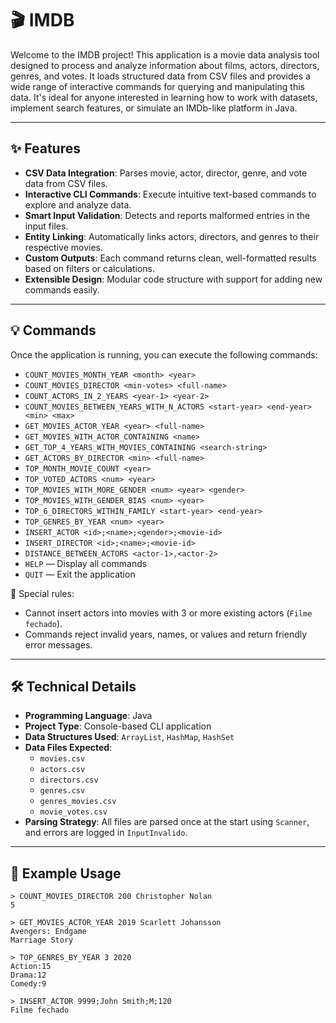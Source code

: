 # 🎬 IMDB

Welcome to the IMDB project! This application is a movie data analysis tool designed to process and analyze information about films, actors, directors, genres, and votes. It loads structured data from CSV files and provides a wide range of interactive commands for querying and manipulating this data. It's ideal for anyone interested in learning how to work with datasets, implement search features, or simulate an IMDb-like platform in Java.

---

## ✨ Features

- **CSV Data Integration**: Parses movie, actor, director, genre, and vote data from CSV files.
- **Interactive CLI Commands**: Execute intuitive text-based commands to explore and analyze data.
- **Smart Input Validation**: Detects and reports malformed entries in the input files.
- **Entity Linking**: Automatically links actors, directors, and genres to their respective movies.
- **Custom Outputs**: Each command returns clean, well-formatted results based on filters or calculations.
- **Extensible Design**: Modular code structure with support for adding new commands easily.

---

## 💡 Commands

Once the application is running, you can execute the following commands:

- `COUNT_MOVIES_MONTH_YEAR <month> <year>`  
- `COUNT_MOVIES_DIRECTOR <min-votes> <full-name>`  
- `COUNT_ACTORS_IN_2_YEARS <year-1> <year-2>`  
- `COUNT_MOVIES_BETWEEN_YEARS_WITH_N_ACTORS <start-year> <end-year> <min> <max>`  
- `GET_MOVIES_ACTOR_YEAR <year> <full-name>`  
- `GET_MOVIES_WITH_ACTOR_CONTAINING <name>`  
- `GET_TOP_4_YEARS_WITH_MOVIES_CONTAINING <search-string>`  
- `GET_ACTORS_BY_DIRECTOR <min> <full-name>`  
- `TOP_MONTH_MOVIE_COUNT <year>`  
- `TOP_VOTED_ACTORS <num> <year>`  
- `TOP_MOVIES_WITH_MORE_GENDER <num> <year> <gender>`  
- `TOP_MOVIES_WITH_GENDER_BIAS <num> <year>`  
- `TOP_6_DIRECTORS_WITHIN_FAMILY <start-year> <end-year>`  
- `TOP_GENRES_BY_YEAR <num> <year>`  
- `INSERT_ACTOR <id>;<name>;<gender>;<movie-id>`  
- `INSERT_DIRECTOR <id>;<name>;<movie-id>`  
- `DISTANCE_BETWEEN_ACTORS <actor-1>,<actor-2>`  
- `HELP` — Display all commands  
- `QUIT` — Exit the application  

🛑 Special rules:
- Cannot insert actors into movies with 3 or more existing actors (`Filme fechado`).
- Commands reject invalid years, names, or values and return friendly error messages.

---

## 🛠 Technical Details

- **Programming Language**: Java  
- **Project Type**: Console-based CLI application  
- **Data Structures Used**: `ArrayList`, `HashMap`, `HashSet`  
- **Data Files Expected**:
  - `movies.csv`
  - `actors.csv`
  - `directors.csv`
  - `genres.csv`
  - `genres_movies.csv`
  - `movie_votes.csv`
- **Parsing Strategy**: All files are parsed once at the start using `Scanner`, and errors are logged in `InputInvalido`.

---

## 📁 Example Usage

```text
> COUNT_MOVIES_DIRECTOR 200 Christopher Nolan
5

> GET_MOVIES_ACTOR_YEAR 2019 Scarlett Johansson
Avengers: Endgame
Marriage Story

> TOP_GENRES_BY_YEAR 3 2020
Action:15
Drama:12
Comedy:9

> INSERT_ACTOR 9999;John Smith;M;120
Filme fechado
